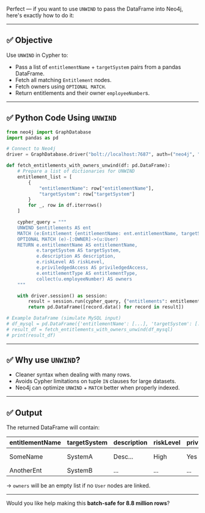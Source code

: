 Perfect — if you want to use `UNWIND` to pass the DataFrame into Neo4j, here's exactly how to do it:

---

## ✅ Objective

Use `UNWIND` in Cypher to:

* Pass a list of `entitlementName` + `targetSystem` pairs from a pandas DataFrame.
* Fetch all matching `Entitlement` nodes.
* Fetch owners using `OPTIONAL MATCH`.
* Return entitlements and their owner `employeeNumber`s.

---

## ✅ Python Code Using `UNWIND`

```python
from neo4j import GraphDatabase
import pandas as pd

# Connect to Neo4j
driver = GraphDatabase.driver("bolt://localhost:7687", auth=("neo4j", "your_password"))

def fetch_entitlements_with_owners_unwind(df: pd.DataFrame):
    # Prepare a list of dictionaries for UNWIND
    entitlement_list = [
        {
            "entitlementName": row["entitlementName"],
            "targetSystem": row["targetSystem"]
        }
        for _, row in df.iterrows()
    ]

    cypher_query = """
    UNWIND $entitlements AS ent
    MATCH (e:Entitlement {entitlementName: ent.entitlementName, targetSystem: ent.targetSystem})
    OPTIONAL MATCH (e)-[:OWNER]->(u:User)
    RETURN e.entitlementName AS entitlementName,
           e.targetSystem AS targetSystem,
           e.description AS description,
           e.riskLevel AS riskLevel,
           e.priviledgedAccess AS priviledgedAccess,
           e.entitlementType AS entitlementType,
           collect(u.employeeNumber) AS owners
    """

    with driver.session() as session:
        result = session.run(cypher_query, {"entitlements": entitlement_list})
        return pd.DataFrame([record.data() for record in result])

# Example DataFrame (simulate MySQL input)
# df_mysql = pd.DataFrame({'entitlementName': [...], 'targetSystem': [...]})
# result_df = fetch_entitlements_with_owners_unwind(df_mysql)
# print(result_df)
```

---

## ✅ Why use `UNWIND`?

* Cleaner syntax when dealing with many rows.
* Avoids Cypher limitations on tuple `IN` clauses for large datasets.
* Neo4j can optimize `UNWIND` + `MATCH` better when properly indexed.

---

## ✅ Output

The returned DataFrame will contain:

| entitlementName | targetSystem | description | riskLevel | priviledgedAccess | entitlementType | owners          |
| --------------- | ------------ | ----------- | --------- | ----------------- | --------------- | --------------- |
| SomeName        | SystemA      | Desc...     | High      | Yes               | Role            | \['12345', ...] |
| AnotherEnt      | SystemB      | ...         | ...       | ...               | ...             | \[]             |

→ `owners` will be an empty list if no `User` nodes are linked.

---

Would you like help making this **batch-safe for 8.8 million rows**?
